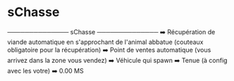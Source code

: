# sChasse
────────────── sChasse ──────────────  ➡️  Récupération de viande automatique en s'approchant de l'animal abbatue (couteaux obligatoire pour la récupération)  ➡️  Point de ventes automatique (vous arrivez dans la zone vous vendez) ➡️  Véhicule qui spawn ➡️  Tenue (à config avec les votre) ➡️ 0.00 MS 
